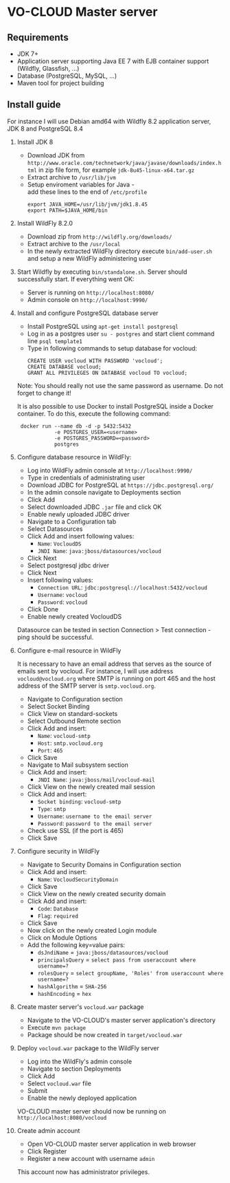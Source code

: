 VO-CLOUD Master server
======================

Requirements
------------

- JDK 7+
- Application server supporting Java EE 7 with EJB container support (Wildfly, Glassfish, ...)
- Database (PostgreSQL, MySQL, ...)
- Maven tool for project building

Install guide
-------------
For instance I will use Debian amd64 with Wildfly 8.2 application server, JDK 8 and PostgreSQL 8.4

1. Install JDK 8

   - Download JDK from
        `http://www.oracle.com/technetwork/java/javase/downloads/index.html`
        in zip file form, for example `jdk-8u45-linux-x64.tar.gz`
   - Extract archive to `/usr/lib/jvm`
   - Setup enviroment variables for Java -  
   add these lines to the end of `/etc/profile`
        ```
        export JAVA_HOME=/usr/lib/jvm/jdk1.8.45        
        export PATH=$JAVA_HOME/bin
        ```
        
2. Install WildFly 8.2.0

   - Download zip from `http://wildfly.org/downloads/`
   - Extract archive to the `/usr/local`
   - In the newly extracted WildFly directory execute `bin/add-user.sh` and setup a new WildFly administering user
   
3. Start Wildfly by executing `bin/standalone.sh`. Server should successfully start. If everything went OK:

   - Server is running on `http://localhost:8080/`
   - Admin console on `http://localhost:9990/`

4. Install and configure PostgreSQL database server

   - Install PostgreSQL using `apt-get install postgresql`
   - Log in as a postgres user `su - postgres` and start client command line `psql template1` 
   - Type in following commands to setup database for vocloud:
       ```
       CREATE USER vocloud WITH PASSWORD 'vocloud';
       CREATE DATABASE vocloud;
       GRANT ALL PRIVILEGES ON DATABASE vocloud TO vocloud;
       ```
   Note: You should really not use the same password as username. Do not forget to change it!
    
   It is also possible to use Docker to install PostgreSQL inside a Docker container. To do this, 
   execute the following command:
   
   ```
    docker run --name db -d -p 5432:5432
               -e POSTGRES_USER=<username> 
               -e POSTGRES_PASSWORD=<password>
               postgres
    ```

5. Configure database resource in WildFly:
	
   - Log into WildFly admin console at `http://localhost:9990/`
   - Type in credentials of administrating user   
   - Download JDBC for PostgreSQL at `https://jdbc.postgresql.org/`
   - In the admin console navigate to Deployments section
   - Click Add
   - Select downloaded JDBC `.jar` file and click OK
   - Enable newly uploaded JDBC driver
   - Navigate to a Configuration tab
   - Select Datasources
   - Click Add and insert following values:
        - `Name`: `VocloudDS`
        - `JNDI Name`: `java:jboss/datasources/vocloud`
   - Click Next
   - Select postgresql jdbc driver
   - Click Next
   - Insert following values:
        - `Connection URL`: `jdbc:postgresql://localhost:5432/vocloud`
        - `Username`: `vocloud`
        - `Password`: `vocloud`
   - Click Done
   - Enable newly created VocloudDS
   
   Datasource can be tested in section Connection > Test connection - ping should be successful.

6. Configure e-mail resource in WildFly
    
   It is necessary to have an email address that serves as the source of emails sent by vocloud. For instance, I will use address `vocloud@vocloud.org` where SMTP is running on port 465 and the host address of the SMTP server is `smtp.vocloud.org`.
    
   - Navigate to Configuration section
   - Select Socket Binding
   - Click View on standard-sockets
   - Select Outbound Remote section
   - Click Add and insert:
        - `Name`: `vocloud-smtp`
        - `Host`: `smtp.vocloud.org`
        - `Port`: `465`
   - Click Save
   - Navigate to Mail subsystem section
   - Click Add and insert:
        - `JNDI Name`: `java:jboss/mail/vocloud-mail`
   - Click View on the newly created mail session
   - Click Add and insert:
        - `Socket binding`: `vocloud-smtp`
        - `Type`: `smtp`
        - `Username`: `username to the email server`
        - `Password`: `password to the email server`
   - Check use SSL (if the port is 465)
   - Click Save

7. Configure security in WildFly

    - Navigate to Security Domains in Configuration section
    - Click Add and insert:
        - `Name`: `VocloudSecurityDomain`
    - Click Save
    - Click View on the newly created security domain
    - Click Add and insert:
        - `Code`: `Database`
        - `Flag`: `required`
    - Click Save
    - Now click on the newly created Login module
    - Click on Module Options
    - Add the following key=value pairs:
        - `dsJndiName` = `java:jboss/datasources/vocloud`
        - `principalsQuery` = `select pass from useraccount where username=?`
        - `rolesQuery` = `select groupName, 'Roles' from useraccount where username=?`
        - `hashAlgorithm` = `SHA-256`
        - `hashEncoding` = `hex`

8. Create master server's `vocloud.war` package
    - Navigate to the VO-CLOUD's master server application's directory
    - Execute `mvn package`
    - Package should be now created in `target/vocloud.war` 

9. Deploy `vocloud.war` package to the WildFly server

    - Log into the WildFly's admin console
    - Navigate to section Deployments
    - Click Add
    - Select `vocloud.war` file
    - Submit
    - Enable the newly deployed application
    
    VO-CLOUD master server should now be running on `http://localhost:8080/vocloud`
   
10. Create admin account

    - Open VO-CLOUD master server application in web browser 
    - Click Register
    - Register a new account with username `admin`
    
    This account now has administrator privileges.
